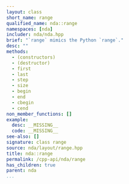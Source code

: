 ```yaml
---
layout: class
short_name: range
qualified_name: nda::range
namespaces: [nda]
includer: nda/nda.hpp
brief: "`range` mimics the Python `range`."
desc: ""
methods:
  - (constructors)
  - (destructor)
  - first
  - last
  - step
  - size
  - begin
  - end
  - cbegin
  - cend
non_member_functions: []
example:
  desc: __MISSING__
  code: __MISSING__
see-also: []
signature: class range
source: nda/layout/range.hpp
title: nda::range
permalink: /cpp-api/nda/range
has_children: true
parent: nda
...
```


